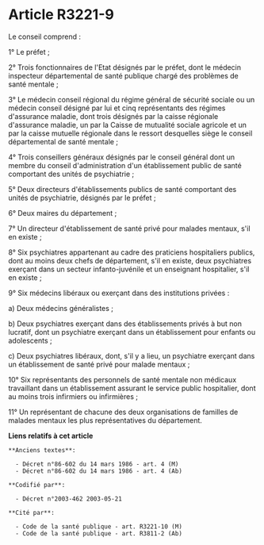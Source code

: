 # Article R3221-9

Le conseil comprend :

1° Le préfet ;

2° Trois fonctionnaires de l'Etat désignés par le préfet, dont le médecin inspecteur départemental de santé publique chargé
des problèmes de santé mentale ;

3° Le médecin conseil régional du régime général de sécurité sociale ou un médecin conseil désigné par lui et cinq
représentants des régimes d'assurance maladie, dont trois désignés par la caisse régionale d'assurance maladie, un par la
Caisse de mutualité sociale agricole et un par la caisse mutuelle régionale dans le ressort desquelles siège le conseil
départemental de santé mentale ;

4° Trois conseillers généraux désignés par le conseil général dont un membre du conseil d'administration d'un établissement
public de santé comportant des unités de psychiatrie ;

5° Deux directeurs d'établissements publics de santé comportant des unités de psychiatrie, désignés par le préfet ;

6° Deux maires du département ;

7° Un directeur d'établissement de santé privé pour malades mentaux, s'il en existe ;

8° Six psychiatres appartenant au cadre des praticiens hospitaliers publics, dont au moins deux chefs de département, s'il en
existe, deux psychiatres exerçant dans un secteur infanto-juvénile et un enseignant hospitalier, s'il en existe ;

9° Six médecins libéraux ou exerçant dans des institutions privées :

a) Deux médecins généralistes ;

b) Deux psychiatres exerçant dans des établissements privés à but non lucratif, dont un psychiatre exerçant dans un
établissement pour enfants ou adolescents ;

c) Deux psychiatres libéraux, dont, s'il y a lieu, un psychiatre exerçant dans un établissement de santé privé pour malade
mentaux ;

10° Six représentants des personnels de santé mentale non médicaux travaillant dans un établissement assurant le service
public hospitalier, dont au moins trois infirmiers ou infirmières ;

11° Un représentant de chacune des deux organisations de familles de malades mentaux les plus représentatives du département.

**Liens relatifs à cet article**

	**Anciens textes**:

	  - Décret n°86-602 du 14 mars 1986 - art. 4 (M)
	  - Décret n°86-602 du 14 mars 1986 - art. 4 (Ab)

	**Codifié par**:

	  - Décret n°2003-462 2003-05-21

	**Cité par**:

	  - Code de la santé publique - art. R3221-10 (M)
	  - Code de la santé publique - art. R3811-2 (Ab)
